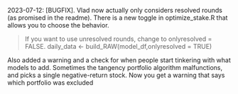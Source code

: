 2023-07-12: [BUGFIX]. Vlad now actually only considers resolved rounds (as promised in the readme). There is a new toggle in optimize_stake.R that allows you to choose the behavior.

> If you want to use unresolved rounds, change to onlyresolved = FALSE. 
> daily_data <- build_RAW(model_df,onlyresolved = TRUE)

Also added a warning and a check for when people start tinkering with what models to add. Sometimes the tangency portfolio algorithm malfunctions, and picks a single negative-return stock. Now you get a warning that says which portfolio was excluded 